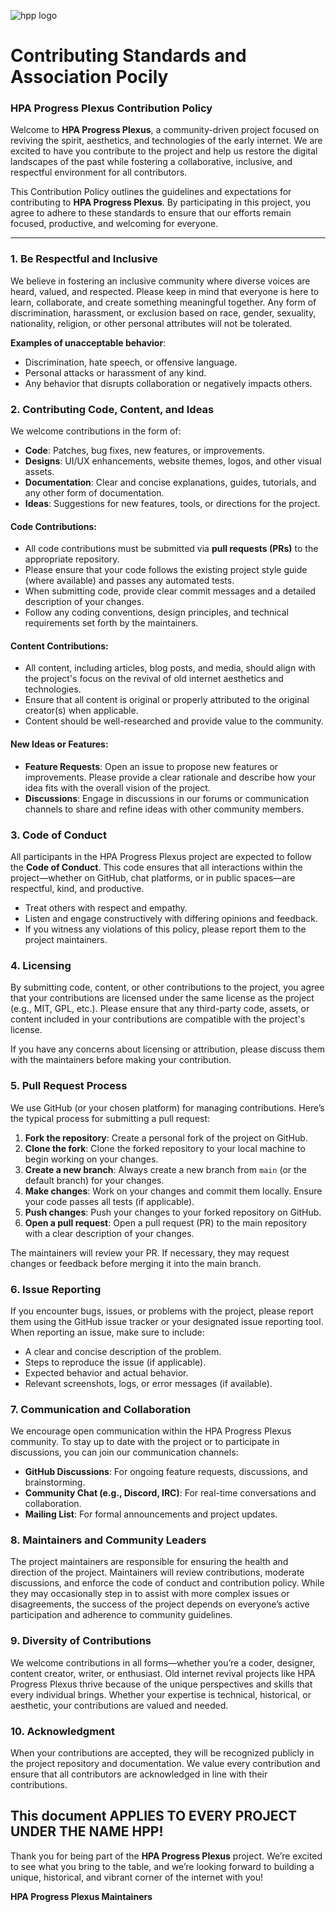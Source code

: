 ![hpp logo](https://github.com/user-attachments/assets/25889a79-344c-4b2a-a46c-34734f430d36)
# Contributing Standards and Association Pocily
### HPA Progress Plexus Contribution Policy

Welcome to **HPA Progress Plexus**, a community-driven project focused on reviving the spirit, aesthetics, and technologies of the early internet. We are excited to have you contribute to the project and help us restore the digital landscapes of the past while fostering a collaborative, inclusive, and respectful environment for all contributors.

This Contribution Policy outlines the guidelines and expectations for contributing to **HPA Progress Plexus**. By participating in this project, you agree to adhere to these standards to ensure that our efforts remain focused, productive, and welcoming for everyone.

---

### 1. **Be Respectful and Inclusive**
We believe in fostering an inclusive community where diverse voices are heard, valued, and respected. Please keep in mind that everyone is here to learn, collaborate, and create something meaningful together. Any form of discrimination, harassment, or exclusion based on race, gender, sexuality, nationality, religion, or other personal attributes will not be tolerated.

**Examples of unacceptable behavior**:
- Discrimination, hate speech, or offensive language.
- Personal attacks or harassment of any kind.
- Any behavior that disrupts collaboration or negatively impacts others.

### 2. **Contributing Code, Content, and Ideas**
We welcome contributions in the form of:
- **Code**: Patches, bug fixes, new features, or improvements.
- **Designs**: UI/UX enhancements, website themes, logos, and other visual assets.
- **Documentation**: Clear and concise explanations, guides, tutorials, and any other form of documentation.
- **Ideas**: Suggestions for new features, tools, or directions for the project.

#### Code Contributions:
- All code contributions must be submitted via **pull requests (PRs)** to the appropriate repository.
- Please ensure that your code follows the existing project style guide (where available) and passes any automated tests.
- When submitting code, provide clear commit messages and a detailed description of your changes.
- Follow any coding conventions, design principles, and technical requirements set forth by the maintainers.

#### Content Contributions:
- All content, including articles, blog posts, and media, should align with the project's focus on the revival of old internet aesthetics and technologies.
- Ensure that all content is original or properly attributed to the original creator(s) when applicable.
- Content should be well-researched and provide value to the community.

#### New Ideas or Features:
- **Feature Requests**: Open an issue to propose new features or improvements. Please provide a clear rationale and describe how your idea fits with the overall vision of the project.
- **Discussions**: Engage in discussions in our forums or communication channels to share and refine ideas with other community members.

### 3. **Code of Conduct**
All participants in the HPA Progress Plexus project are expected to follow the **Code of Conduct**. This code ensures that all interactions within the project—whether on GitHub, chat platforms, or in public spaces—are respectful, kind, and productive.

- Treat others with respect and empathy.
- Listen and engage constructively with differing opinions and feedback.
- If you witness any violations of this policy, please report them to the project maintainers.

### 4. **Licensing**
By submitting code, content, or other contributions to the project, you agree that your contributions are licensed under the same license as the project (e.g., MIT, GPL, etc.). Please ensure that any third-party code, assets, or content included in your contributions are compatible with the project's license.

If you have any concerns about licensing or attribution, please discuss them with the maintainers before making your contribution.

### 5. **Pull Request Process**
We use GitHub (or your chosen platform) for managing contributions. Here’s the typical process for submitting a pull request:
1. **Fork the repository**: Create a personal fork of the project on GitHub.
2. **Clone the fork**: Clone the forked repository to your local machine to begin working on your changes.
3. **Create a new branch**: Always create a new branch from `main` (or the default branch) for your changes.
4. **Make changes**: Work on your changes and commit them locally. Ensure your code passes all tests (if applicable).
5. **Push changes**: Push your changes to your forked repository on GitHub.
6. **Open a pull request**: Open a pull request (PR) to the main repository with a clear description of your changes.

The maintainers will review your PR. If necessary, they may request changes or feedback before merging it into the main branch.

### 6. **Issue Reporting**
If you encounter bugs, issues, or problems with the project, please report them using the GitHub issue tracker or your designated issue reporting tool. When reporting an issue, make sure to include:
- A clear and concise description of the problem.
- Steps to reproduce the issue (if applicable).
- Expected behavior and actual behavior.
- Relevant screenshots, logs, or error messages (if available).

### 7. **Communication and Collaboration**
We encourage open communication within the HPA Progress Plexus community. To stay up to date with the project or to participate in discussions, you can join our communication channels:
- **GitHub Discussions**: For ongoing feature requests, discussions, and brainstorming.
- **Community Chat (e.g., Discord, IRC)**: For real-time conversations and collaboration.
- **Mailing List**: For formal announcements and project updates.

### 8. **Maintainers and Community Leaders**
The project maintainers are responsible for ensuring the health and direction of the project. Maintainers will review contributions, moderate discussions, and enforce the code of conduct and contribution policy. While they may occasionally step in to assist with more complex issues or disagreements, the success of the project depends on everyone’s active participation and adherence to community guidelines.

### 9. **Diversity of Contributions**
We welcome contributions in all forms—whether you’re a coder, designer, content creator, writer, or enthusiast. Old internet revival projects like HPA Progress Plexus thrive because of the unique perspectives and skills that every individual brings. Whether your expertise is technical, historical, or aesthetic, your contributions are valued and needed.

### 10. **Acknowledgment**
When your contributions are accepted, they will be recognized publicly in the project repository and documentation. We value every contribution and ensure that all contributors are acknowledged in line with their contributions.

This document APPLIES TO EVERY PROJECT UNDER THE NAME HPP!
---

Thank you for being part of the **HPA Progress Plexus** project. We’re excited to see what you bring to the table, and we’re looking forward to building a unique, historical, and vibrant corner of the internet with you!

**HPA Progress Plexus Maintainers**
